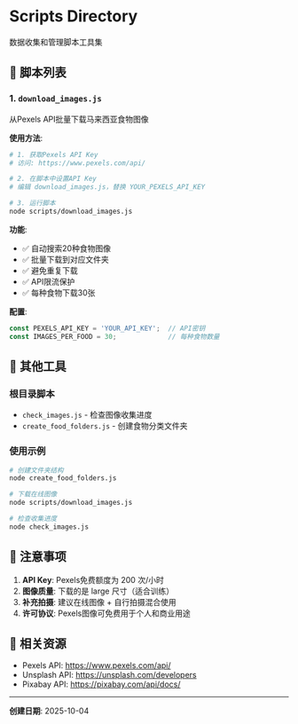 # Scripts Directory

数据收集和管理脚本工具集

## 📁 脚本列表

### 1. `download_images.js`
从Pexels API批量下载马来西亚食物图像

**使用方法**:
```bash
# 1. 获取Pexels API Key
# 访问: https://www.pexels.com/api/

# 2. 在脚本中设置API Key
# 编辑 download_images.js，替换 YOUR_PEXELS_API_KEY

# 3. 运行脚本
node scripts/download_images.js
```

**功能**:
- ✅ 自动搜索20种食物图像
- ✅ 批量下载到对应文件夹
- ✅ 避免重复下载
- ✅ API限流保护
- ✅ 每种食物下载30张

**配置**:
```javascript
const PEXELS_API_KEY = 'YOUR_API_KEY';  // API密钥
const IMAGES_PER_FOOD = 30;             // 每种食物数量
```

## 🔧 其他工具

### 根目录脚本

- `check_images.js` - 检查图像收集进度
- `create_food_folders.js` - 创建食物分类文件夹

### 使用示例

```bash
# 创建文件夹结构
node create_food_folders.js

# 下载在线图像
node scripts/download_images.js

# 检查收集进度
node check_images.js
```

## 📝 注意事项

1. **API Key**: Pexels免费额度为 200 次/小时
2. **图像质量**: 下载的是 large 尺寸（适合训练）
3. **补充拍摄**: 建议在线图像 + 自行拍摄混合使用
4. **许可协议**: Pexels图像可免费用于个人和商业用途

## 🔗 相关资源

- Pexels API: https://www.pexels.com/api/
- Unsplash API: https://unsplash.com/developers
- Pixabay API: https://pixabay.com/api/docs/

---

**创建日期**: 2025-10-04

